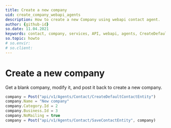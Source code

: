 ```yaml
---
title: Create a new company
uid: create_company_webapi_agents
description: How to create a new Company using webapi contact agent.
author: {github-id}
so.date: 11.04.2021
keywords: contact, company, services, API, webapi, agents, CreateDefaultContactEntity, JavaScript
so.topic: howto
# so.envir:
# so.client:
---
```


# Create a new company

Get a blank company, modify it, and post it back to create a new company.

```javascript
company = Post("api/v1/Agents/Contact/CreateDefaultContactEntity")
company.Name = "New company"
company.Category.Id = 2
company.Business.Id = 3
company.NoMailing = true
company = Post("api/v1/Agents/Contact/SaveContactEntity", company)
```
